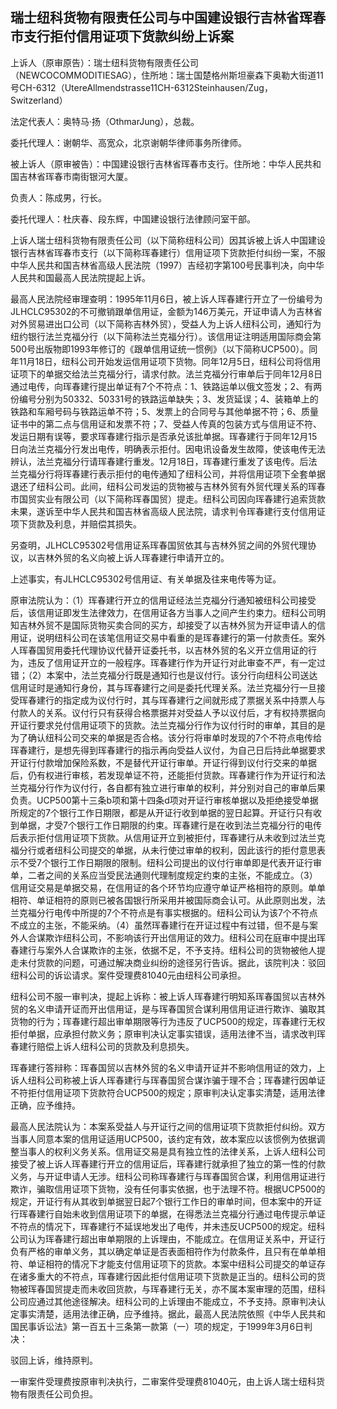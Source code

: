 ## 瑞士纽科货物有限责任公司与中国建设银行吉林省珲春市支行拒付信用证项下货款纠纷上诉案



上诉人（原审原告）：瑞士纽科货物有限责任公司（NEWCOCOMMODITIESAG），住所地：瑞士国楚格州斯坦豪森下奥勒大街道11号CH-6312（UtereAllmendstrasse11CH-6312Steinhausen/Zug，Switzerland）

法定代表人：奥特马·扬（OthmarJung），总裁。

委托代理人：谢朝华、高宽众，北京谢朝华律师事务所律师。

被上诉人（原审被告）：中国建设银行吉林省珲春市支行。住所地：中华人民共和国吉林省珲春市南街银河大厦。

负责人：陈成男，行长。

委托代理人：杜庆春、段东辉，中国建设银行法律顾问室干部。

上诉人瑞士纽科货物有限责任公司（以下简称纽科公司）因其诉被上诉人中国建设银行吉林省珲春市支行（以下简称珲春建行）信用证项下货款拒付纠纷一案，不服中华人民共和国吉林省高级人民法院（1997）吉经初字第100号民事判决，向中华人民共和国最高人民法院提起上诉。

最高人民法院经审理查明：1995年11月6日，被上诉人珲春建行开立了一份编号为JLHCLC95302的不可撤销跟单信用证，金额为146万美元，开证申请人为吉林省对外贸易进出口公司（以下简称吉林外贸），受益人为上诉人纽科公司，通知行为纽约银行法兰克福分行（以下简称法兰克福分行）。该信用证注明适用国际商会第500号出版物即1993年修订的《跟单信用证统一惯例》（以下简称UCP500）。同年11月18日，纽科公司开始发运信用证项下货物。同年12月5日，纽科公司将信用证项下的单据交给法兰克福分行，请求付款。法兰克福分行审单后于同年12月8日通过电传，向珲春建行提出单证有7个不符点：1、铁路运单以俄文签发；2、有两份编号分别为50332、50331号的铁路运单缺失；3、发货延误；4、装箱单上的铁路和车厢号码与铁路运单不符；5、发票上的合同号与其他单据不符；6、质量证书中的第二点与信用证和发票不符；7、受益人传真的包装方式与信用证不符、发运日期有误等，要求珲春建行指示是否承兑该批单据。珲春建行于同年12月15日向法兰克福分行发出电传，明确表示拒付。因电讯设备发生故障，使该电传无法辨认，法兰克福分行请珲春建行重发。12月18日，珲春建行重发了该电传。后法兰克福分行将珲春建行表示拒付的电传通知了纽科公司，并将信用证项下全套单据退还了纽科公司。此间，纽科公司发运的货物被与吉林外贸有外贸代理关系的珲春市国贸实业有限公司（以下简称珲春国贸）提走。纽科公司因向珲春建行追索货款未果，遂诉至中华人民共和国吉林省高级人民法院，请求判令珲春建行支付信用证项下货款及利息，并赔偿其损失。

另查明，JLHCLC95302号信用证系珲春国贸依其与吉林外贸之间的外贸代理协议，以吉林外贸的名义向被上诉人珲春建行申请开立的。

上述事实，有JLHCLC95302号信用证、有关单据及往来电传等为证。

原审法院认为：（1）珲春建行开立的信用证经法兰克福分行通知被纽科公司接受后，该信用证即发生法律效力，在信用证各方当事人之间产生约束力。纽科公司明知吉林外贸不是国际货物买卖合同的买方，却接受了以吉林外贸为开证申请人的信用证，说明纽科公司在该笔信用证交易中看重的是珲春建行的第一付款责任。案外人珲春国贸用委托代理协议代替开证委托书，以吉林外贸的名义开立信用证的行为，违反了信用证开立的一般程序。珲春建行作为开证行对此审查不严，有一定过错；（2）本案中，法兰克福分行既是通知行也是议付行。该分行向纽科公司送达信用证时是通知行身份，其与珲春建行之间是委托代理关系。法兰克福分行一旦接受珲春建行的指定成为议付行时，其与珲春建行之间就形成了票据关系中持票人与付款人的关系。议付行只有获得合格票据并对受益人予以议付后，才有权持票据向开证行要求兑付信用证项下的货款。法兰克福分行作为议付行时的审单，其目的是为了确认纽科公司交来的单据是否合格。该分行将审单时发现的7个不符点电传给珲春建行，是想先得到珲春建行的指示再向受益人议付，为自己日后持此单据要求开证行付款增加保险系数，不是替代开证行审单。开证行得到议付行交来的单据后，仍有权进行审核，若发现单证不符，还能拒付货款。珲春建行作为开证行和法兰克福分行作为议付行，各自都有独立进行审单的权利，并分别对自己的审单后果负责。UCP500第十三条b项和第十四条d项对开证行审核单据以及拒绝接受单据所规定的7个银行工作日期限，都是从开证行收到单据的翌日起算。开证行只有收到单据，才受7个银行工作日期限的约束。珲春建行是在收到法兰克福分行的电传后表示拒付信用证项下货款。从信用证开立到被拒付，珲春建行从未收到过法兰克福分行或者纽科公司提交的单据，从未行使过审单的权利，因此该行的拒付意思表示不受7个银行工作日期限的限制。纽科公司提出的议付行审单即是代表开证行审单，二者之间的关系应当受民法通则代理制度规定约束的主张，不能成立。（3）信用证交易是单据交易，在信用证的各个环节均应遵守单证严格相符的原则。单单相符、单证相符的原则已被各国银行所采用并被国际商会认可。从此原则出发，法兰克福分行电传中所提的7个不符点是有事实根据的。纽科公司认为该7个不符点不成立的主张，不能采纳。（4）虽然珲春建行在开证过程中有过错，但不是与案外人合谋欺诈纽科公司，不影响该行开出信用证的效力。纽科公司在庭审中提出珲春建行与案外人合谋欺诈的主张，依据不足，不予支持。纽科公司的货物被他人提走未付货款的问题，可通过解决商业纠纷的途径另行告诉。据此，该院判决：驳回纽科公司的诉讼请求。案件受理费81040元由纽科公司承担。

纽科公司不服一审判决，提起上诉称：被上诉人珲春建行明知系珲春国贸以吉林外贸的名义申请开证而开出信用证，是与珲春国贸合谋利用信用证进行欺诈、骗取其货物的行为；珲春建行超出审单期限等行为违反了UCP500的规定，珲春建行无权拒付单据，应承担付款义务；原审判决认定事实错误，适用法律不当，请求改判珲春建行赔偿上诉人纽科公司的货款及利息损失。

珲春建行答辩称：珲春国贸以吉林外贸的名义申请开证并不影响信用证的效力，上诉人纽科公司称被上诉人珲春建行与珲春国贸合谋诈骗于理不合；珲春建行因单证不符拒付信用证项下货款符合UCP500的规定；原审判决认定事实清楚，适用法律正确，应予维持。

最高人民法院认为：本案系受益人与开证行之间的信用证项下货款拒付纠纷。双方当事人同意本案的信用证适用UCP500，该约定有效，故本案应以该惯例为依据调整当事人的权利义务关系。信用证交易是具有独立性的法律关系，上诉人纽科公司接受了被上诉人珲春建行开立的信用证后，珲春建行就承担了独立的第一性的付款义务，与开证申请人无涉。纽科公司称珲春建行与珲春国贸合谋，利用信用证进行欺诈，骗取信用证项下货物，没有任何事实依据，也于法理不符。根据UCP500的规定，开证行有从其收到单据翌日起7个银行工作日的审单时间，但本案中的开证行珲春建行自始未收到信用证项下的单据，在得悉法兰克福分行通过电传提示单证不符点的情况下，珲春建行不延误地发出了电传，并未违反UCP500的规定。纽科公司认为珲春建行超出审单期限的上诉理由，不能成立。在信用证关系中，开证行负有严格的审单义务，其以确定单证是否表面相符作为付款条件，且只有在单单相符、单证相符的情况下才能支付信用证项下的货款。本案中纽科公司提交的单证存在诸多重大的不符点，珲春建行因此拒付信用证项下货款是正当的。纽科公司的货物被珲春国贸提走而未收回货款，与珲春建行无关，亦不属本案审理的范围，纽科公司应通过其他途径解决。纽科公司的上诉理由不能成立，不予支持。原审判决认定事实清楚，适用法律正确，应予维持。据此，最高人民法院依照《中华人民共和国民事诉讼法》第一百五十三条第一款第（一）项的规定，于1999年3月6日判决：

驳回上诉，维持原判。

一审案件受理费按原审判决执行，二审案件受理费81040元，由上诉人瑞士纽科货物有限责任公司负担。


